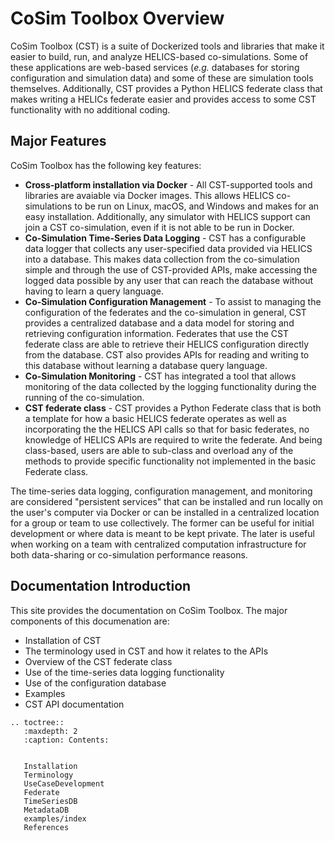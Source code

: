 # CoSim Toolbox Overview

CoSim Toolbox (CST) is a suite of Dockerized tools and libraries that make it easier to build, run, and analyze HELICS-based co-simulations. Some of these applications are web-based services (_e.g._ databases for storing configuration and simulation data) and some of these are simulation tools themselves. Additionally, CST provides a Python HELICS federate class that makes writing a HELICs federate easier and provides access to some CST functionality with no additional coding.

## Major Features
CoSim Toolbox has the following key features:

- **Cross-platform installation via Docker** - All CST-supported tools and libraries are avaiable via Docker images. This allows HELICS co-simulations to be run on Linux, macOS, and Windows and makes for an easy installation. Additionally, any simulator with HELICS support can join a CST co-simulation, even if it is not able to be run in Docker.
- **Co-Simulation Time-Series Data Logging** - CST has a configurable data logger that collects any user-specified data provided via HELICS into a database. This makes data collection from the co-simulation simple and through the use of CST-provided APIs, make accessing the logged data possible by any user that can reach the database without having to learn a query language.
- **Co-Simulation Configuration Management** - To assist to managing the configuration of the federates and the co-simulation in general, CST provides a centralized database and a data model for storing and retrieving configuration information. Federates that use the CST federate class are able to retrieve their HELICS configuration directly from the database. CST also provides APIs for reading and writing to this database without learning a database query language.
- **Co-Simulation Monitoring** - CST has integrated a tool that allows monitoring of the data collected by the logging functionality during the running of the co-simulation.
- **CST federate class** - CST provides a Python Federate class that is both a template for how a basic HELICS federate operates as well as incorporating the the HELICS API calls so that for basic federates, no knowledge of HELICS APIs are required to write the federate. And being class-based, users are able to sub-class and overload any of the methods to provide specific functionality not implemented in the basic Federate class.

The time-series data logging, configuration management, and monitoring are considered "persistent services" that can be installed and run locally on the user's computer via Docker or can be installed in a centralized location for a group or team to use collectively. The former can be useful for initial development or where data is meant to be kept private. The later is useful when working on a team with centralized computation infrastructure for both data-sharing or co-simulation performance reasons.


## Documentation Introduction
This site provides the documentation on CoSim Toolbox. The major components of this documenation are:

- Installation of CST
- The terminology used in CST and how it relates to the APIs
- Overview of the CST federate class
- Use of the time-series data logging functionality
- Use of the configuration database
- Examples
- CST API documentation

```{eval-rst}
.. toctree::
   :maxdepth: 2
   :caption: Contents:

   
   Installation
   Terminology
   UseCaseDevelopment
   Federate
   TimeSeriesDB
   MetadataDB
   examples/index
   References

```